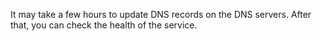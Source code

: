 It may take a few hours to update DNS records on the DNS servers. After that, you can check the health of the service.